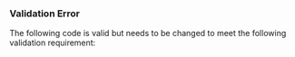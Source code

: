 ### Validation Error

The following code is valid but needs to be changed to meet the following validation requirement: <TODO> 